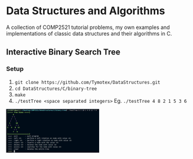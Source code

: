 # Data Structures and Algorithms
A collection of COMP2521 tutorial problems, my own examples and implementations of classic data structures and their algorithms in C.

## Interactive Binary Search Tree
### Setup
1. `git clone https://github.com/Tymotex/DataStructures.git`
2. `cd DataStructures/C/binary-tree`
3. `make`
4. `./testTree <space separated integers>`
Eg. `./testTree 4 8 2 1 5 3 6`

<img src="https://raw.githubusercontent.com/Tymotex/DataStructures/master/Images/InteractiveTree.PNG" style="width: 50%;">
